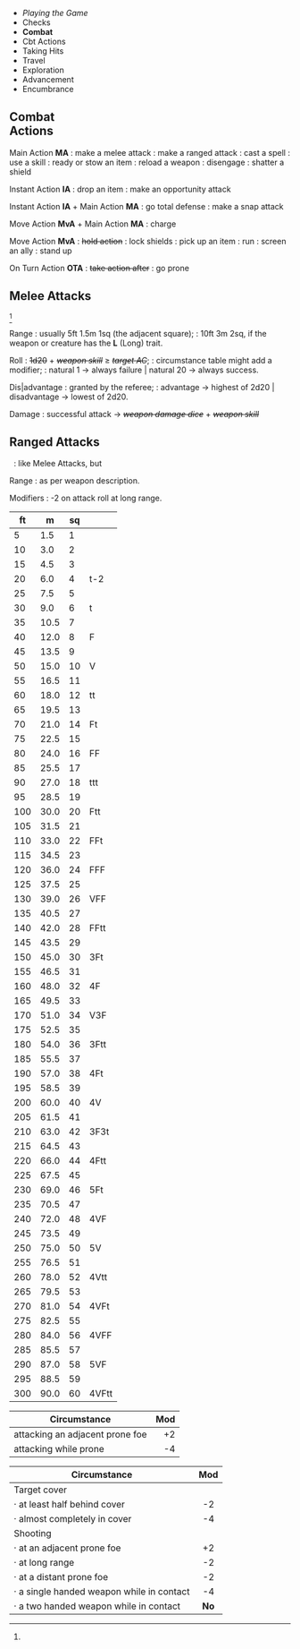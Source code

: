 
<!-- .margin.compass -->
* _Playing the Game_
* Checks
* **Combat**
* Cbt Actions
* Taking Hits
* Travel
* Exploration
* Advancement
* Encumbrance


## Combat<br/>Actions

Main Action **MA**
: make a melee attack
: make a ranged attack
: cast a spell
: use a skill
: ready or stow an item
: reload a weapon
: disengage
: shatter a shield

Instant Action **IA**
: drop an item
: make an opportunity attack

Instant Action **IA** + Main Action **MA**
: go total defense
: make a snap attack

Move Action **MvA** + Main Action **MA**
: charge

Move Action **MvA**
: ~~hold action~~
: lock shields
: pick up an item
: run
: screen an ally
: stand up

On Turn Action **OTA**
: ~~take action after~~
: go prone


## Melee Attacks

[^1]

Range
: usually 5ft 1.5m 1sq (the adjacent square);
: 10ft 3m 2sq, if the weapon or creature has the **L** (Long) trait.

Roll
: ~~1d20~~ + ~~_weapon skill_~~ ≥ ~~_target AC_~~;
: circumstance table might add a modifier;
: natural 1 → always failure | natural 20 → always success.

Dis|advantage
: granted by the referee;
: advantage → highest of 2d20 | disadvantage → lowest of 2d20.

Damage
: successful attack → ~~_weapon damage dice_~~ + ~~_weapon skill_~~


## Ranged Attacks

<!-- .with-preamble -->
&nbsp;
: like Melee Attacks, but

Range
: as per weapon description.

Modifiers
: -2 on attack roll at long range.


[^1]:
  <!-- .ranges.u375px -->
  | ft | m | sq |   |
  |----|---|----|---|
  | 5  | 1.5 | 1 |   |
  | 10 | 3.0 | 2 |   |
  | 15 | 4.5 | 3 |
  | 20 | 6.0 | 4 | t-2 |
  | 25 | 7.5 | 5 |  |
  | 30 | 9.0 | 6 | t |
  | 35 | 10.5 | 7 |  |
  | 40 | 12.0 | 8 | F |
  | 45 | 13.5 | 9 |  |
  | 50 | 15.0 | 10 | V |
  | 55 | 16.5 | 11 |  |
  | 60 | 18.0 | 12 | tt |
  | 65 | 19.5 | 13 |  |
  | 70 | 21.0 | 14 | Ft |
  | 75 | 22.5 | 15 |  |
  | 80 | 24.0 | 16 | FF |
  | 85 | 25.5 | 17 |  |
  | 90 | 27.0 | 18 | ttt |
  | 95 | 28.5 | 19 |  |
  | 100 | 30.0 | 20 | Ftt |
  | 105 | 31.5 | 21 |  |
  | 110 | 33.0 | 22 | FFt |
  | 115 | 34.5 | 23 |  |
  | 120 | 36.0 | 24 | FFF |
  | 125 | 37.5 | 25 |  |
  | 130 | 39.0 | 26 | VFF |
  | 135 | 40.5 | 27 |  |
  | 140 | 42.0 | 28 | FFtt |
  | 145 | 43.5 | 29 |  |
  | 150 | 45.0 | 30 | 3Ft |
  | 155 | 46.5 | 31 |  |
  | 160 | 48.0 | 32 | 4F |
  | 165 | 49.5 | 33 |  |
  | 170 | 51.0 | 34 | V3F |
  | 175 | 52.5 | 35 |  |
  | 180 | 54.0 | 36 | 3Ftt |
  | 185 | 55.5 | 37 |  |
  | 190 | 57.0 | 38 | 4Ft |
  | 195 | 58.5 | 39 |  |
  | 200 | 60.0 | 40 | 4V |
  | 205 | 61.5 | 41 |  |
  | 210 | 63.0 | 42 | 3F3t |
  | 215 | 64.5 | 43 |  |
  | 220 | 66.0 | 44 | 4Ftt |
  | 225 | 67.5 | 45 |  |
  | 230 | 69.0 | 46 | 5Ft |
  | 235 | 70.5 | 47 |  |
  | 240 | 72.0 | 48 | 4VF |
  | 245 | 73.5 | 49 |  |
  | 250 | 75.0 | 50 | 5V |
  | 255 | 76.5 | 51 |  |
  | 260 | 78.0 | 52 | 4Vtt |
  | 265 | 79.5 | 53 |  |
  | 270 | 81.0 | 54 | 4VFt |
  | 275 | 82.5 | 55 |  |
  | 280 | 84.0 | 56 | 4VFF |
  | 285 | 85.5 | 57 |  |
  | 290 | 87.0 | 58 | 5VF |
  | 295 | 88.5 | 59 |  |
  | 300 | 90.0 | 60 | 4VFtt |


<!-- RETURN -->


<!-- .modifiers.hidden -->
| Circumstance                    | Mod |
|---------------------------------|----:|
| attacking an adjacent prone foe |  +2 |
| attacking while prone           |  -4 |

<!-- .modifiers.hidden -->
| Circumstance                              | Mod    |
|-------------------------------------------|:------:|
| Target cover                              |        |
| · at least half behind cover              | -2     |
| · almost completely in cover              | -4     |
| Shooting                                  |        |
| · at an adjacent prone foe                | +2     |
| · at long range                           | -2     |
| · at a distant prone foe                  | -2     |
| · a single handed weapon while in contact | -4     |
| · a two handed weapon while in contact    | **No** |

